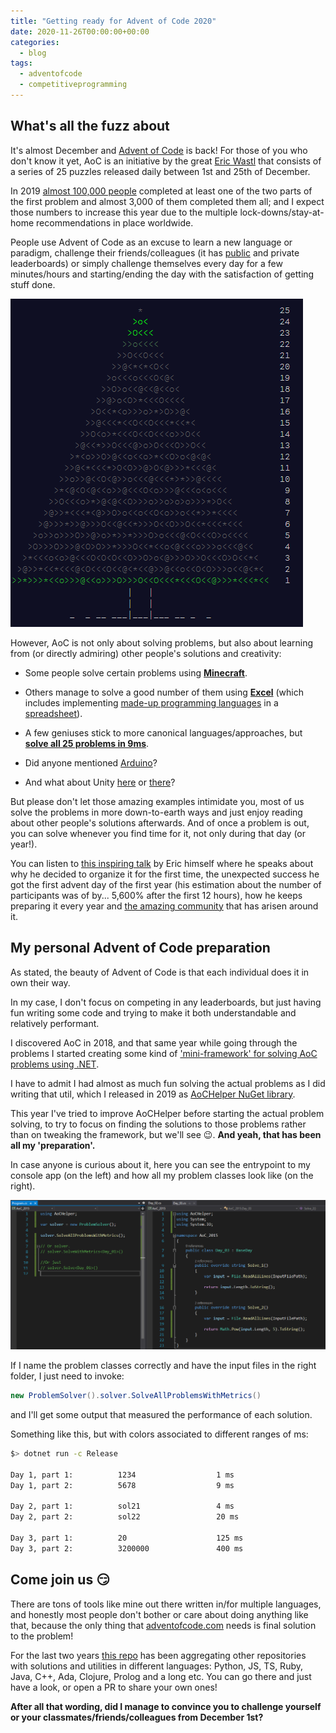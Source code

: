 ```yaml
---
title: "Getting ready for Advent of Code 2020"
date: 2020-11-26T00:00:00+00:00
categories:
  - blog
tags:
  - adventofcode
  - competitiveprogramming
---
```


## What's all the fuzz about

It's almost December and [Advent of Code](https://adventofcode.com/) is back! For those of you who don't know it yet, AoC is an initiative by the great [Eric Wastl](https://twitter.com/ericwastl) that consists of a series of 25 puzzles released daily between 1st and 25th of December.

In 2019 [almost 100,000 people](https://adventofcode.com/2019/stats) completed at least one of the two parts of the first problem and almost 3,000 of them completed them all; and I expect those numbers to increase this year due to the multiple lock-downs/stay-at-home recommendations in place worldwide.

People use Advent of Code as an excuse to learn a new language or paradigm, challenge their friends/colleagues (it has [public](https://adventofcode.com/2019/leaderboard) and private leaderboards) or simply challenge themselves every day for a few minutes/hours and starting/ending the day with the satisfaction of getting stuff done.

![Advent of Code 2015 gif animation](/assets/images/2020-11-26-getting-ready-for-aoc-2020/aoc_2015.gif)

However, AoC is not only about solving problems, but also about learning from (or directly admiring) other people's solutions and creativity:

- Some people solve certain problems using [**Minecraft**](https://www.reddit.com/r/adventofcode/comments/e7ylwd/i_solved_day_8_entirely_in_minecraft/).

- Others manage to solve a good number of them using [**Excel**](https://www.youtube.com/playlist?list=PL5ZJ5xCmOlkmsxkFbYj4qtQzPmRFfM451) (which includes implementing [made-up programming languages](https://esolangs.org/wiki/Intcode#:~:text=Intcode%20is%20an%20esoteric%20programming,%2C%2021%2C%2023%20and%2025.) in a [spreadsheet](https://www.reddit.com/r/adventofcode/comments/ea8mif/2019_day_13_excel_did_you_think_i_would_give_up/)).

- A few geniuses stick to more canonical languages/approaches, but [**solve all 25 problems in 9ms**](https://www.reddit.com/r/adventofcode/comments/jf03dr/2019_optimized_solutions_in_c_9_ms_total/).

- Did anyone mentioned [Arduino](https://www.youtube.com/playlist?list=PLm-JYoU3uw-aIWvjuzHk2KOQSjLQT6Ac-)?

- And what about Unity [here](https://www.reddit.com/r/adventofcode/comments/a6sej7/day_15_unity_visualization/) or [there](https://www.reddit.com/r/adventofcode/comments/eb79s0/2019_day_10_blowing_up_asteroids_in_unity/)?

But please don't let those amazing examples intimidate you, most of us solve the problems in more down-to-earth ways and just enjoy reading about other people's solutions afterwards. And of once a problem is out, you can solve whenever you find time for it, not only during that day (or year!).

You can listen to [this inspiring talk](https://youtu.be/gibVyxpi-qA) by Eric himself where he speaks about why he decided to organize it for the first time, the unexpected success he got the first advent day of the first year (his estimation about the number of participants was of by... 5,600% after the first 12 hours), how he keeps preparing it every year and [the amazing community](https://www.reddit.com/r/adventofcode) that has arisen around it.

## My personal Advent of Code preparation

As stated, the beauty of Advent of Code is that each individual does it in own their way.

In my case, I don't focus on competing in any leaderboards, but just having fun writing some code and trying to make it both understandable and relatively performant.

I discovered AoC in 2018, and that same year while going through the problems I started creating some kind of ['mini-framework' for solving AoC problems using .NET](https://github.com/eduherminio/AoCHelper).

I have to admit I had almost as much fun solving the actual problems as I did writing that util, which I released in 2019 as [AoCHelper NuGet library](https://www.nuget.org/packages/AoCHelper/).

This year I've tried to improve AoCHelper before starting the actual problem solving, to try to focus on finding the solutions to those problems rather than on tweaking the framework, but we'll see 😉.
**And yeah, that has been all my 'preparation'.**

In case anyone is curious about it, here you can see the entrypoint to my console app (on the left) and how all my problem classes look like (on the right).

![Personal workspace while using AoCHelper library: main program class on the left and problem class on the right](/assets/images/2020-11-26-getting-ready-for-aoc-2020/workspace_with_aochelper.png)

If I name the problem classes correctly and have the input files in the right folder, I just need to invoke:

```csharp
new ProblemSolver().solver.SolveAllProblemsWithMetrics()
```

and I'll get some output that measured the performance of each solution. 

Something like this, but with colors associated to different ranges of ms:

```bash
$> dotnet run -c Release

Day 1, part 1:          1234                  1 ms
Day 1, part 2:          5678                  9 ms

Day 2, part 1:          sol21                 4 ms
Day 2, part 2:          sol22                 20 ms

Day 3, part 1:          20                    125 ms
Day 3, part 2:          3200000               400 ms
```

## Come join us 😏

There are tons of tools like mine out there written in/for multiple languages, and honestly most people don't bother or care about doing anything like that, because the only thing that [adventofcode.com](adventofcode.com) needs is final solution to the problem!

For the last two years [this repo](https://github.com/Bogdanp/awesome-advent-of-code) has been aggregating other repositories with solutions and utilities in different languages: Python, JS, TS, Ruby, Java, C++, Ada, Clojure, Prolog and a long etc. You can go there and just have a look, or open a PR to share your own ones!

**After all that wording, did I manage to convince you to challenge yourself or your classmates/friends/colleagues from December 1st?**
